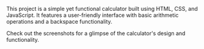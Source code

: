 This project is a simple yet functional calculator built using HTML, CSS, and JavaScript. 
It features a user-friendly interface with basic arithmetic operations and a backspace functionality. 

Check out the screenshots for a glimpse of the calculator's design and functionality.


